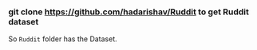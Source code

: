 ### git clone https://github.com/hadarishav/Ruddit to get Ruddit dataset

So ```Ruddit``` folder has the Dataset. 